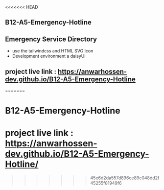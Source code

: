 <<<<<<< HEAD
## B12-A5-Emergency-Hotline

## Emergency Service Directory

<ul>
<li>use the tailwindcss and HTML SVG Icon  </li>
<li>Development environment a daisyUI </li>
</ul>

## project live link : https://anwarhossen-dev.github.io/B12-A5-Emergency-Hotline
=======
# B12-A5-Emergency-Hotline
# project live link : https://anwarhossen-dev.github.io/B12-A5-Emergency-Hotline/
>>>>>>> 45e6d2da557d896ce89c048dd2f45255f81949f6
